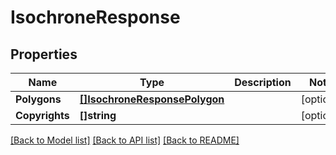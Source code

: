 # IsochroneResponse

## Properties
Name | Type | Description | Notes
------------ | ------------- | ------------- | -------------
**Polygons** | [**[]IsochroneResponsePolygon**](IsochroneResponsePolygon.md) |  | [optional] 
**Copyrights** | **[]string** |  | [optional] 

[[Back to Model list]](../README.md#documentation-for-models) [[Back to API list]](../README.md#documentation-for-api-endpoints) [[Back to README]](../README.md)


